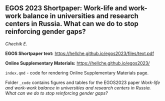 ## EGOS 2023 Shortpaper: Work-life and work-work balance in universities and research centers in Russia. What can we do to stop reinforcing gender gaps?

*Chechik E.*

**EGOS Shortpaper text:** <https://hellche.github.io/egos2023/files/text.pdf>

**Online Supplementary Materials:** <https://hellche.github.io/egos2023/>

`index.qmd` - code for rendering Online Supplementary Materials page.

Folder `_code` contains figures and tables for the EGOS2023 paper *Work-life and work-work balance in universities and research centers in Russia. What can we do to stop reinforcing gender gaps?*
